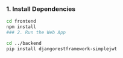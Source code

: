 

### 1. Install Dependencies

```bash
cd frontend
npm install
### 2. Run the Web App

cd ../backend
pip install djangorestframework-simplejwt

      
